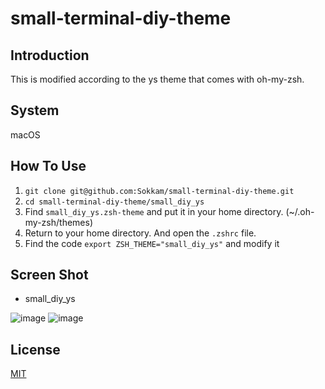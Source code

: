 # small-terminal-diy-theme

## Introduction
This is modified according to the ys theme that comes with oh-my-zsh.

## System
macOS

## How To Use
1. ```git clone git@github.com:Sokkam/small-terminal-diy-theme.git```
2. ```cd small-terminal-diy-theme/small_diy_ys```
3. Find ```small_diy_ys.zsh-theme``` and put it in your home directory. (~/.oh-my-zsh/themes)
4. Return to your home directory. And open the ```.zshrc``` file.
5. Find the code ```export ZSH_THEME="small_diy_ys"``` and modify it

## Screen Shot
* small_diy_ys

![image](https://github.com/Sokkam/terminal-diy-theme/blob/master/small_diy_ys/pic/diyys1.png)
![image](https://github.com/Sokkam/terminal-diy-theme/blob/master/small_diy_ys/pic/diyys2.png)

## License
[MIT](http://opensource.org/licenses/MIT)

